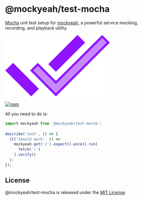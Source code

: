 # @mockyeah/test-mocha

[Mocha](https://mochajs.org) unit test setup for [mockyeah](https://github.com/mockyeah/mockyeah),
a powerful service mocking, recording, and playback utility.

<img src="https://raw.githubusercontent.com/mockyeah/mockyeah/master/packages/mockyeah-docs/src/images/logo/mockyeah-600.png" height="200" />

[![npm](https://img.shields.io/npm/v/@mockyeah/test-mocha.svg)](https://www.npmjs.com/package/@mockyeah/test-mocha)

All you need to do is:

```js
import mockyeah from '@mockyeah/test-mocha';

describe('test', () => {
  it('should work', () =>
    mockyeah.get('/').expect().once().run(
      fetch('/')
    ).verify()
  );
});
```

## License

@mockyeah/test-mocha is released under the [MIT License](https://opensource.org/licenses/MIT).
